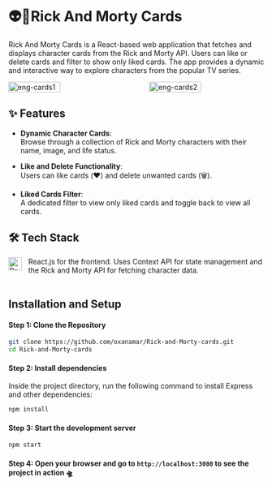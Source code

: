 # 👽🌌Rick And Morty Cards

Rick And Morty Cards is a React-based web application that fetches and displays character cards from the Rick and Morty API. Users can like or delete cards and filter to show only liked cards. The app provides a dynamic and interactive way to explore characters from the popular TV series.

<div style="display: flex; justify-content: space-between; align-items: center;">
  <img src="https://github.com/user-attachments/assets/ee335562-4520-4e65-9864-81b34f4844ac" alt="eng-cards1" width="45%" style="margin-right: 10px;" />
  <img src="https://github.com/user-attachments/assets/af2efdb6-a61e-4bfe-a1c1-f057717b22e6" alt="eng-cards2" width="45%" />
</div>



## ✨ Features

- **Dynamic Character Cards**:  
  Browse through a collection of Rick and Morty characters with their name, image, and life status.

- **Like and Delete Functionality**:  
  Users can like cards (❤️) and delete unwanted cards (🗑️). 

- **Liked Cards Filter**:  
  A dedicated filter to view only liked cards and toggle back to view all cards.



## 🛠️ Tech Stack

<img align="left" alt="React.js" width="26px" src="https://cdn.jsdelivr.net/gh/devicons/devicon/icons/react/react-original.svg" style="padding-right:10px;" />
React.js for the frontend.  
Uses Context API for state management and the Rick and Morty API for fetching character data.

<br>
<br>


## Installation and Setup

#### Step 1: Clone the Repository
```bash
git clone https://github.com/oxanamar/Rick-and-Morty-cards.git
cd Rick-and-Morty-cards
```

#### Step 2: Install dependencies
Inside the project directory, run the following command to install Express and other dependencies:
```bash
npm install
```

#### Step 3: Start the development server
```bash
npm start
```

#### Step 4: Open your browser and go to `http://localhost:3000` to see the project in action 🛸

